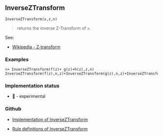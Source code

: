 ## InverseZTransform

```
InverseZTransform(x,z,n)
```

> returns the inverse Z-Transform of `x`.
 
 
See: 
* [Wikipedia - Z-transform](https://en.wikipedia.org/wiki/Z-transform) 

### Examples

```
>> InverseZTransform(f(z)+ g(z)+h(z),z,n) 
InverseZTransform(f(z),n,z)+InverseZTransform(g(z),n,z)+InverseZTransform(h(z),n,z)
```






### Implementation status

* &#x1F9EA; - experimental

### Github

* [Implementation of InverseZTransform](https://github.com/axkr/symja_android_library/blob/master/symja_android_library/matheclipse-core/src/main/java/org/matheclipse/core/reflection/system/InverseZTransform.java#L16) 

* [Rule definitions of InverseZTransform](https://github.com/axkr/symja_android_library/blob/master/symja_android_library/rules/InverseZTransformRules.m) 
